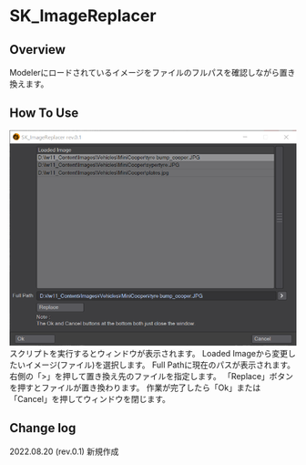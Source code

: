# SK_ImageReplacer

## Overview
Modelerにロードされているイメージをファイルのフルパスを確認しながら置き換えます。

## How To Use
![SK_ImageReplacer](SK_ImageReplacer.png)
スクリプトを実行するとウィンドウが表示されます。
Loaded Imageから変更したいイメージ(ファイル)を選択します。
Full Pathに現在のパスが表示されます。
右側の「>」を押して置き換え先のファイルを指定します。
「Replace」ボタンを押すとファイルが置き換わります。
作業が完了したら「Ok」または「Cancel」を押してウィンドウを閉じます。

## Change log
2022.08.20 (rev.0.1)
新規作成